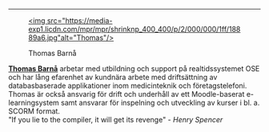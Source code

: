 <hr style="clear: both;"><figure class="figure left">

<a href="https://media-exp1.licdn.com/mpr/mpr/shrinknp_400_400/p/2/000/000/1ff/18889a6.jpg"><img src="https://media-exp1.licdn.com/mpr/mpr/shrinknp_400_400/p/2/000/000/1ff/18889a6.jpg"alt="Thomas"/></a>
<figcaption markdown=1>Thomas Barnå</figcaption>
</figure>

 <a href="https://www.linkedin.com/in/thomas-barn%C3%A5-78a5a75/" rel=author><strong>Thomas Barnå</strong></a>
 arbetar med utbildning och support på realtidssystemet OSE och har lång
 efarenhet av kundnära arbete med driftsättning av databasbaserade
 applikationer inom medicinteknik och företagstelefoni. Thomas är också
 ansvarig för drift och underhåll av ett Moodle-baserat e-learningsystem samt
 ansvarar för inspelning och utveckling av kurser i bl. a. SCORM format.<br>
 <span class="byline">"If you lie to the compiler, it will get its revenge" - <cite>Henry Spencer</cite></span>
